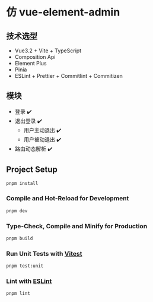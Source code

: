 # 仿 vue-element-admin

## 技术选型
- Vue3.2 + Vite + TypeScript
- Composition Api
- Element Plus
- Pinia
- ESLint + Prettier + Commitlint + Commitizen

## 模块
- 登录 ✔️
- 退出登录 ✔️
  - 用户主动退出 ✔️
  - 用户被动退出 ✔️
- 路由动态解析 ✔️

## Project Setup

```sh
pnpm install
```

### Compile and Hot-Reload for Development

```sh
pnpm dev
```

### Type-Check, Compile and Minify for Production

```sh
pnpm build
```

### Run Unit Tests with [Vitest](https://vitest.dev/)

```sh
pnpm test:unit
```

### Lint with [ESLint](https://eslint.org/)

```sh
pnpm lint
```
